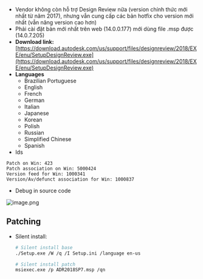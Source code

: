 - Vendor không còn hỗ trợ Design Review nữa (version chính thức mới nhất từ năm 2017), nhưng vẫn cung cấp các bản hotfix cho version mới nhất (vẫn nâng version cao hơn)
- Phải cài đặt bản mới nhất trên web (14.0.0.177) mới dùng file .msp được (14.0.7.205)
- **Download link:** [https://download.autodesk.com/us/support/files/designreview/2018/EXE/enu/SetupDesignReview.exe](https://download.autodesk.com/us/support/files/designreview/2018/EXE/enu/SetupDesignReview.exe)
- **Languages**
    - Brazilian Portuguese
    - English
    - French
    - German
    - Italian
    - Japanese
    - Korean
    - Polish
    - Russian
    - Simplified Chinese
    - Spanish
- Ids

```
Patch on Win: 423
Patch association on Win: 5000424
Version feed for Win: 1000341
Version/Av/defunct association for Win: 1000837
```

- Debug in source code

![image.png](02%20-%20Work/OPSWSAT/Product%20Notes/Autodesk%20Design%20Review/image.png)

## Patching

- Silent install:
    
    ```bash
    # Silent install base
    ./Setup.exe /W /q /I Setup.ini /language en-us
    
    # Silent install patch
    msiexec.exe /p ADR2018SP7.msp /qn
    ```